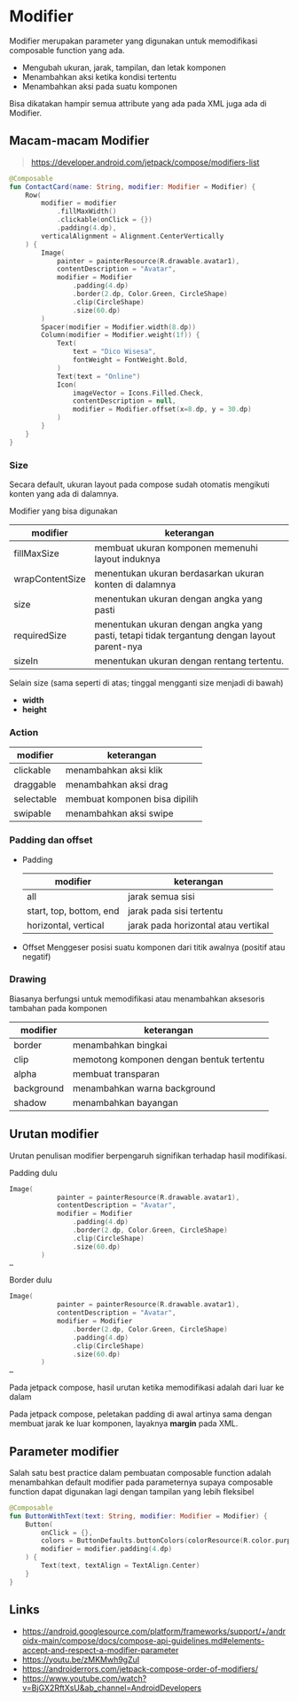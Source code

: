 # Modifier

Modifier merupakan parameter yang digunakan untuk memodifikasi composable function yang ada.

- Mengubah ukuran, jarak, tampilan, dan letak komponen
- Menambahkan aksi ketika kondisi tertentu
- Menambahkan aksi pada suatu komponen

Bisa dikatakan hampir semua attribute yang ada pada XML juga ada di Modifier.

## Macam-macam Modifier

> https://developer.android.com/jetpack/compose/modifiers-list

```kotlin
@Composable
fun ContactCard(name: String, modifier: Modifier = Modifier) {
    Row(
        modifier = modifier
            .fillMaxWidth()
            .clickable(onClick = {})
            .padding(4.dp),
        verticalAlignment = Alignment.CenterVertically
    ) {
        Image(
            painter = painterResource(R.drawable.avatar1),
            contentDescription = "Avatar",
            modifier = Modifier
                .padding(4.dp)
                .border(2.dp, Color.Green, CircleShape)
                .clip(CircleShape)
                .size(60.dp)
        )
        Spacer(modifier = Modifier.width(8.dp))
        Column(modifier = Modifier.weight(1f)) {
            Text(
                text = "Dico Wisesa",
                fontWeight = FontWeight.Bold,
            )
            Text(text = "Online")
            Icon(
                imageVector = Icons.Filled.Check,
                contentDescription = null,
                modifier = Modifier.offset(x=8.dp, y = 30.dp)
            )
        }
    }
}
```

### Size

Secara default, ukuran layout pada compose sudah otomatis mengikuti konten yang ada di dalamnya.

Modifier yang bisa digunakan

| modifier        | keterangan                                                                                  |
| --------------- | ------------------------------------------------------------------------------------------- |
| fillMaxSize     | membuat ukuran komponen memenuhi layout induknya                                            |
| wrapContentSize | menentukan ukuran berdasarkan ukuran konten di dalamnya                                     |
| size            | menentukan ukuran dengan angka yang pasti                                                   |
| requiredSize    | menentukan ukuran dengan angka yang pasti, tetapi tidak tergantung dengan layout parent-nya |
| sizeIn          | menentukan ukuran dengan rentang tertentu.                                                  |

Selain size (sama seperti di atas; tinggal mengganti size menjadi di bawah)

- **width**
- **height**

### Action

| modifier   | keterangan                    |
| ---------- | ----------------------------- |
| clickable  | menambahkan aksi klik         |
| draggable  | menambahkan aksi drag         |
| selectable | membuat komponen bisa dipilih |
| swipable   | menambahkan aksi swipe        |

### Padding dan offset

- Padding

  | modifier                | keterangan                          |
  | ----------------------- | ----------------------------------- |
  | all                     | jarak semua sisi                    |
  | start, top, bottom, end | jarak pada sisi tertentu            |
  | horizontal, vertical    | jarak pada horizontal atau vertikal |

- Offset
  Menggeser posisi suatu komponen dari titik awalnya (positif atau negatif)

### Drawing

Biasanya berfungsi untuk memodifikasi atau menambahkan aksesoris tambahan pada komponen

| modifier   | keterangan                               |
| ---------- | ---------------------------------------- |
| border     | menambahkan bingkai                      |
| clip       | memotong komponen dengan bentuk tertentu |
| alpha      | membuat transparan                       |
| background | menambahkan warna background             |
| shadow     | menambahkan bayangan                     |

## Urutan modifier

Urutan penulisan modifier berpengaruh signifikan terhadap hasil modifikasi.

Padding dulu

```kotlin
Image(
            painter = painterResource(R.drawable.avatar1),
            contentDescription = "Avatar",
            modifier = Modifier
                .padding(4.dp)
                .border(2.dp, Color.Green, CircleShape)
                .clip(CircleShape)
                .size(60.dp)
        )
…
```

Border dulu

```kotlin
Image(
            painter = painterResource(R.drawable.avatar1),
            contentDescription = "Avatar",
            modifier = Modifier
                .border(2.dp, Color.Green, CircleShape)
                .padding(4.dp)
                .clip(CircleShape)
                .size(60.dp)
        )
…
```

Pada jetpack compose, hasil urutan ketika memodifikasi adalah dari luar ke dalam

Pada jetpack compose, peletakan padding di awal artinya sama dengan membuat jarak ke luar komponen, layaknya **margin** pada XML.

## Parameter modifier

Salah satu best practice dalam pembuatan composable function adalah menambahkan default modifier pada parameternya supaya composable function dapat digunakan lagi dengan tampilan yang lebih fleksibel

```kotlin
@Composable
fun ButtonWithText(text: String, modifier: Modifier = Modifier) {
    Button(
        onClick = {},
        colors = ButtonDefaults.buttonColors(colorResource(R.color.purple_500)),
        modifier = modifier.padding(4.dp)
    ) {
        Text(text, textAlign = TextAlign.Center)
    }
}
```

## Links

- https://android.googlesource.com/platform/frameworks/support/+/androidx-main/compose/docs/compose-api-guidelines.md#elements-accept-and-respect-a-modifier-parameter
- https://youtu.be/zMKMwh9gZuI
- https://androiderrors.com/jetpack-compose-order-of-modifiers/
- https://www.youtube.com/watch?v=BjGX2RftXsU&ab_channel=AndroidDevelopers
